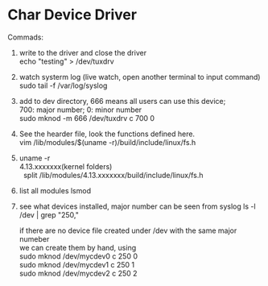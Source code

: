 # Char Device Driver

Commads:
1. write to the driver and close the driver  
   echo "testing" > /dev/tuxdrv  
2. watch systerm log  (live watch, open another terminal to input command)  
   sudo tail -f /var/log/syslog
3. add to dev directory, 666 means all users can use this device;  
   700: major number; 0: minor number  
   sudo mknod -m 666 /dev/tuxdrv c 700 0
4. See the hearder file, look the functions defined here.  
   vim /lib/modules/$(uname -r)/build/include/linux/fs.h  
5. uname -r  
   4.13.xxxxxxx(kernel folders)  
   split /lib/modules/4.13.xxxxxxx/build/include/linux/fs.h  
6. list all modules 
   lsmod
7. see what devices installed, major number can be seen from syslog
   ls -l /dev | grep "250,"  
     
   if there are no device file created under /dev with the same major numeber  
   we can create them by hand, using  
   sudo mknod /dev/mycdev0 c 250 0  
   sudo mknod /dev/mycdev1 c 250 1  
   sudo mknod /dev/mycdev2 c 250 2  
